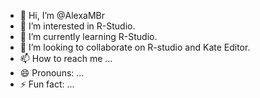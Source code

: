 - 👋 Hi, I’m @AlexaMBr
- 👀 I’m interested in R-Studio.
- 🌱 I’m currently learning R-Studio.
- 💞️ I’m looking to collaborate on R-studio and Kate Editor.
- 📫 How to reach me ...
- 😄 Pronouns: ...
- ⚡ Fun fact: ...

<!---
AlexaMBr/AlexaMBr is a ✨ special ✨ repository because its `README.md` (this file) appears on your GitHub profile.
You can click the Preview link to take a look at your changes.
--->
